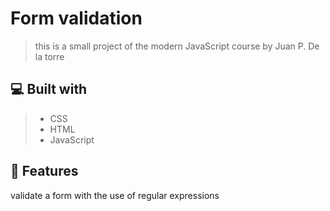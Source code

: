 # Form validation
> this is a small project of the modern JavaScript course by Juan P. De la torre

## 💻 Built with
> - CSS
> - HTML
> - JavaScript

## 💾 Features
validate a form with the use of regular expressions
